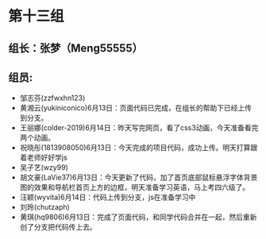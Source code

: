 # 第十三组

## 组长：张梦（Meng55555）
## 组员:
* 邹志芬(zzfwxhn123)
* 黄湘云(yukiniconico)6月13日：页面代码已完成，在组长的帮助下已经上传到分支。
* 王丽娜(colder-2019)6月14日：昨天写完网页，看了css3动画，今天准备看完两个动画。
* 祝晓彤(1813908050)6月13日：今天完成的项目代码，成功上传。明天打算跟着老师好好学js
* 吴子艺(wzy99)
* 胡文豪(LaVie37)6月13日：今天更新了代码，加了首页底部鼠标悬浮字体背景图的效果和导航栏首页上方的边框，明天准备学习英语，马上考四六级了。
* 汪颖(wyvita)6月14日：代码上传到分支，js在准备学习中
* 刘玲(chutzaph)
* 黄琪(hq9806)6月13日：完成了页面代码，和同学代码合并在一起，然后重新创了分支把代码传上去。
